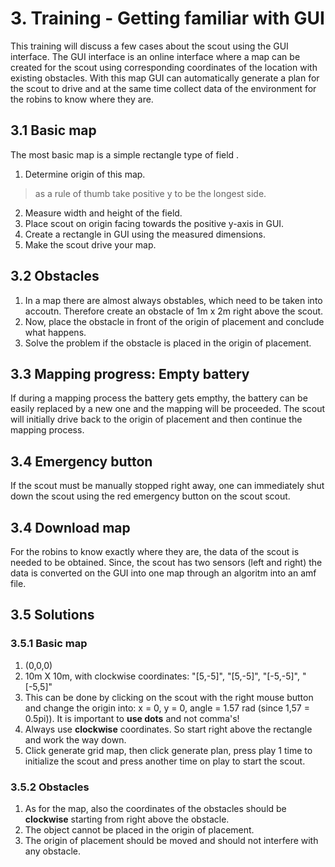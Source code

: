 # 3. Training - Getting familiar with GUI

This training will discuss a few cases about the scout using the GUI interface. The GUI interface is an online interface where a map can be created for the scout using corresponding coordinates of the location with existing obstacles. With this map GUI can automatically generate a plan for the scout to drive and at the same time collect data of the environment for the robins to know where they are. 

## 3.1 Basic map
The most basic map is a simple rectangle type of field .
1. Determine origin of this map.
> as a rule of thumb take positive y to be the longest side.
2. Measure width and height of the field.
3. Place scout on origin facing towards the positive y-axis in GUI.
4. Create a rectangle in GUI using the measured dimensions.
5. Make the scout drive your map. 

## 3.2 Obstacles
1. In a map there are almost always obstables, which need to be taken into accoutn. Therefore create an obstacle of 1m x 2m right above the scout.
2. Now, place the obstacle in front of the origin of placement and conclude what happens.
3. Solve the problem if the obstacle is placed in the origin of placement.

## 3.3 Mapping progress: Empty battery
If during a mapping process the battery gets empthy, the battery can be easily replaced by a new one and the mapping will be proceeded. The scout will initially drive back to the origin of placement and then continue the mapping process.

## 3.4 Emergency button
If the scout must be manually stopped right away, one can immediately shut down the scout using the red emergency button on the scout scout.

## 3.4 Download map
For the robins to know exactly where they are, the data of the scout is needed to be obtained. Since, the scout has two sensors (left and right) the data is converted on the GUI into one map through an algoritm into an amf file.


## 3.5 Solutions
### 3.5.1 Basic map
1. (0,0,0)
2. 10m X 10m, with clockwise coordinates: "[5,-5]", "[5,-5]", "[-5,-5]", "[-5,5]"
3. This can be done by clicking on the scout with the right mouse button and change the origin into: x = 0, y = 0, angle = 1.57 rad (since 1,57 = 0.5pi)). It is important to **use dots** and not comma's!
4. Always use **clockwise** coordinates. So start right above the rectangle and work the way down.
5. Click generate grid map, then click generate plan, press play 1 time to initialize the scout and press another time on play to start the scout.

### 3.5.2 Obstacles
1. As for the map, also the coordinates of the obstacles should be **clockwise** starting from right above the obstacle.
2. The object cannot be placed in the origin of placement.
3. The origin of placement should be moved and should not interfere with any obstacle. 
